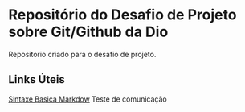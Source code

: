 # Repositório do Desafio de Projeto sobre Git/Github da Dio
Repositorio criado para o desafio de projeto.

## Links Úteis
[Sintaxe Basica Markdow](https://www.markdownguide.org/basic-syntax/)
Teste de comunicação
